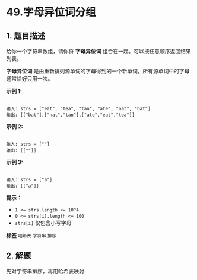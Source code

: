 # 49.字母异位词分组

## 1. 题目描述

给你一个字符串数组，请你将 **字母异位词** 组合在一起。可以按任意顺序返回结果列表。

 **字母异位词** 是由重新排列源单词的字母得到的一个新单词，所有源单词中的字母通常恰好只用一次。

 

 **示例 1:** 

```

输入: strs = ["eat", "tea", "tan", "ate", "nat", "bat"]
输出: [["bat"],["nat","tan"],["ate","eat","tea"]]
```
 **示例 2:** 

```

输入: strs = [""]
输出: [[""]]

```
 **示例 3:** 

```

输入: strs = ["a"]
输出: [["a"]]
```
 

 **提示：** 
-  `1 <= strs.length <= 10^4` 
-  `0 <= strs[i].length <= 100` 
-  `strs[i]` 仅包含小写字母
 
**标签**
`哈希表` `字符串` `排序` 


## 2. 解题
先对字符串排序，再用哈希表映射